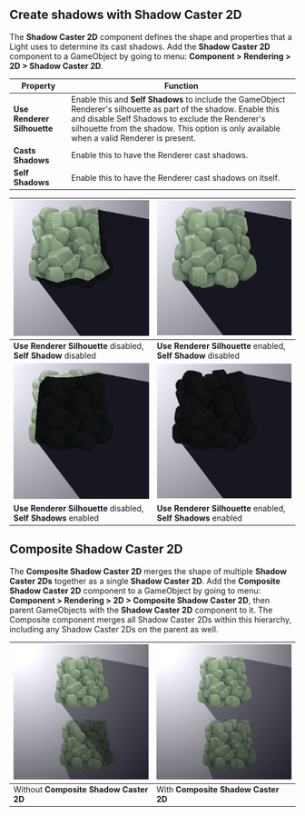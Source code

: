 ## Create shadows with Shadow Caster 2D

The **Shadow Caster 2D** component defines the shape and properties that a Light uses to determine its cast shadows. Add the **Shadow Caster 2D** component to a GameObject by going to menu: **Component > Rendering > 2D > Shadow Caster 2D**.



| **Property**                | **Function**                                                 |
| --------------------------- | ------------------------------------------------------------ |
| **Use Renderer Silhouette** | Enable this and **Self Shadows** to include the GameObject Renderer's silhouette as part of the shadow. Enable this and disable Self Shadows to exclude the Renderer's silhouette from the shadow. This option is only available when a valid Renderer is present. |
| **Casts Shadows**           | Enable this to have the Renderer cast shadows.               |
| **Self Shadows**            | Enable this to have the Renderer cast shadows on itself.     |

| ![](Images/2D/RendSilhou_disabled_SS_false.png)                 | ![](Images/2D/RendSilhou_enabled_SS_false.png)                  |
| ------------------------------------------------------------ | ------------------------------------------------------------ |
| **Use Renderer Silhouette** disabled, **Self Shadow** disabled | **Use Renderer Silhouette** enabled, **Self Shadow** disabled |
| ![](Images/2D/RendSilhou_disabled_SS_true_.png)                 | ![](Images/2D/RendSilhou_enabled_SS_true.png)                   |
| **Use Renderer Silhouette** disabled, **Self Shadows** enabled | **Use Renderer Silhouette** enabled, **Self Shadows** enabled |



## Composite Shadow Caster 2D

The **Composite Shadow Caster 2D** merges the shape of multiple **Shadow Caster 2Ds** together as a single **Shadow Caster 2D**. Add the **Composite Shadow Caster 2D** component to a GameObject by going to menu: **Component > Rendering > 2D > Composite Shadow Caster 2D**, then parent GameObjects with the **Shadow Caster 2D** component to it. The Composite component merges all Shadow Caster 2Ds within this hierarchy, including any Shadow Caster 2Ds on the parent as well.

| ![](Images/2D/wo_composite_shadow.png)    | ![](Images/2D/w_composite_shadow.png)  |
| -------------------------------------- | ----------------------------------- |
| Without **Composite Shadow Caster 2D** | With **Composite Shadow Caster 2D** |
